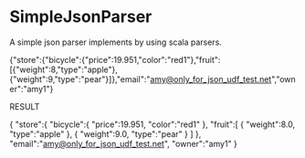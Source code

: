 SimpleJsonParser
================

 A simple json parser implements by using scala parsers.



{"store":{"bicycle":{"price":19.951,"color":"red1"},"fruit":[{"weight":8,"type":"apple"},{"weight":9,"type":"pear"}]},"email":"amy@only_for_json_udf_test.net","owner":"amy1"}

RESULT

{
	"store":{
		"bicycle":{
			"price":19.951,
			"color":"red1"
		},
		"fruit":[
			{
				"weight":8.0,
				"type":"apple"
			},
			{
				"weight":9.0,
				"type":"pear"
			}
		]
	},
	"email":"amy@only_for_json_udf_test.net",
	"owner":"amy1"
}
